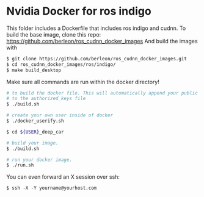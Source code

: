 # Nvidia Docker for ros indigo

This folder includes a Dockerfile that includes ros indigo and cudnn.
To build the base image, clone this repo: https://github.com/berleon/ros_cudnn_docker_images
And build the images with

```bash
$ git clone https://github.com/berleon/ros_cudnn_docker_images.git
$ cd ros_cudnn_docker_images/ros/indigo/
$ make build_desktop
```

Make sure all commands are run within the docker directory!
```bash
# to build the docker file. This will automatically append your public ssh key
# to the authorized_keys file
$ ./build.sh

# create your own user inside of docker
$ ./docker_userify.sh

$ cd ${USER}_deep_car

# build your image.
$ ./build.sh

# run your docker image.
$ ./run.sh
```

You can even forward an X session over ssh:

```
$ ssh -X -Y yourname@yourhost.com
```
